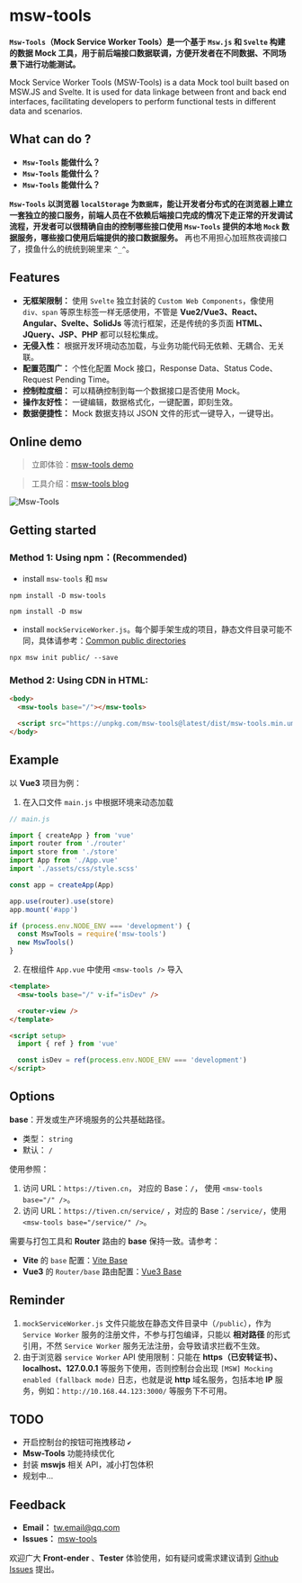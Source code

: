 # msw-tools

**`Msw-Tools`（Mock Service Worker Tools）是一个基于 `Msw.js` 和 `Svelte` 构建的数据 Mock 工具，用于前后端接口数据联调，方便开发者在不同数据、不同场景下进行功能测试。**

Mock Service Worker Tools (MSW-Tools) is a data Mock tool built based on MSW.JS and Svelte. It is used for data linkage between front and back end interfaces, facilitating developers to perform functional tests in different data and scenarios.

## What can do ?

- **`Msw-Tools` 能做什么？**
- **`Msw-Tools` 能做什么？**
- **`Msw-Tools` 能做什么？**

**`Msw-Tools` 以浏览器 `localStorage` 为`数据库`，能让开发者分布式的在浏览器上建立一套独立的接口服务，前端人员在不依赖后端接口完成的情况下走正常的开发调试流程，开发者可以很精确自由的控制哪些接口使用 `Msw-Tools` 提供的本地 `Mock` 数据服务，哪些接口使用后端提供的接口数据服务。** 再也不用担心加班熬夜调接口了，摸鱼什么的统统到碗里来 `^_^`。

## Features

- **无框架限制：** 使用 `Svelte` 独立封装的 `Custom Web Components`，像使用 `div、span` 等原生标签一样无感使用，不管是 **Vue2/Vue3、React、Angular、Svelte、SolidJs** 等流行框架，还是传统的多页面 **HTML、JQuery、JSP、PHP** 都可以轻松集成。
- **无侵入性：** 根据开发环境动态加载，与业务功能代码无依赖、无耦合、无关联。
- **配置范围广：** 个性化配置 Mock 接口，Response Data、Status Code、Request Pending Time。
- **控制粒度细：** 可以精确控制到每一个数据接口是否使用 Mock。
- **操作友好性：** 一键编辑，数据格式化，一键配置，即刻生效。
- **数据便捷性：** Mock 数据支持以 JSON 文件的形式一键导入，一键导出。

## Online demo

> 立即体验：[msw-tools demo](https://tiven.cn/service/demos/msw-tools 'msw-tools online demo')

> 工具介绍：[msw-tools blog](https://tiven.cn/p/a0368a1d/ 'msw-tools | 天问博客-专注于大前端技术')

![Msw-Tools](https://tiven.cn/assets/img/msw-tools-demos.gif 'msw-tools')

## Getting started

### Method 1: Using npm：(Recommended)

- install `msw-tools` 和 `msw`

```shell
npm install -D msw-tools

npm install -D msw
```

- install `mockServiceWorker.js`。每个脚手架生成的项目，静态文件目录可能不同，具体请参考：[Common public directories](https://mswjs.io/docs/getting-started/integrate/browser#where-is-my-public-directory 'Common public directories')

```shell
npx msw init public/ --save
```

### Method 2: Using CDN in HTML:

```html
<body>
  <msw-tools base="/"></msw-tools>

  <script src="https://unpkg.com/msw-tools@latest/dist/msw-tools.min.umd.js"></script>
</body>
```

## Example

以 **Vue3** 项目为例：

1. 在入口文件 `main.js` 中根据环境来动态加载

```js
// main.js

import { createApp } from 'vue'
import router from './router'
import store from './store'
import App from './App.vue'
import './assets/css/style.scss'

const app = createApp(App)

app.use(router).use(store)
app.mount('#app')

if (process.env.NODE_ENV === 'development') {
  const MswTools = require('msw-tools')
  new MswTools()
}
```

2. 在根组件 `App.vue` 中使用 `<msw-tools />` 导入

```html
<template>
  <msw-tools base="/" v-if="isDev" />

  <router-view />
</template>

<script setup>
  import { ref } from 'vue'

  const isDev = ref(process.env.NODE_ENV === 'development')
</script>
```

## Options

**base**：开发或生产环境服务的公共基础路径。

- 类型： `string`
- 默认： `/`

使用参照：

1. 访问 URL：`https://tiven.cn`， 对应的 Base：`/`， 使用 `<msw-tools base="/" />`。
2. 访问 URL：`https://tiven.cn/service/` ，对应的 Base：`/service/`，使用 `<msw-tools base="/service/" />`。

需要与打包工具和 **Router** 路由的 **base** 保持一致。请参考：

- **Vite** 的 `base` 配置：[Vite Base](https://cn.vitejs.dev/config/shared-options.html#base 'Base | Vite')
- **Vue3** 的 `Router/base` 路由配置：[Vue3 Base](https://router.vuejs.org/zh/api/#createwebhistory 'Vue3 | createWebHistory base')

## Reminder

1. `mockServiceWorker.js` 文件只能放在静态文件目录中（`/public`），作为 `Service Worker` 服务的注册文件，不参与打包编译，只能以 **相对路径** 的形式引用，不然 `Service Worker` 服务无法注册，会导致请求拦截不生效。
2. 由于浏览器 `service Worker` API 使用限制：只能在 **https（已安转证书）、localhost、127.0.0.1** 等服务下使用，否则控制台会出现 `[MSW] Mocking enabled (fallback mode)` 日志，也就是说 **http** 域名服务，包括本地 **IP** 服务，例如：`http://10.168.44.123:3000/` 等服务下不可用。

## TODO

- 开启控制台的按钮可拖拽移动 `✔`
- **Msw-Tools** 功能持续优化
- 封装 **mswjs** 相关 API，减小打包体积
- 规划中...

## Feedback

- **Email：** [tw.email@qq.com](mailto:tw.email@qq.com '天问eMail | msw-tools')
- **Issues：** [msw-tools](https://github.com/tive6/msw-tools/issues 'Issues | msw-tools')

欢迎广大 **Front-ender** 、**Tester** 体验使用，如有疑问或需求建议请到 [Github Issues](https://github.com/tive6/msw-tools/issues 'Issues | msw-tools') 提出。

